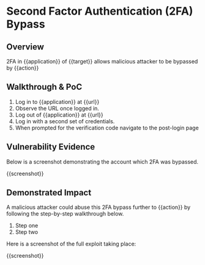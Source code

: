 # Second Factor Authentication (2FA) Bypass

## Overview

<!--
Provide a 1-2 sentence description - see http://cveproject.github.io/docs/content/key-details-phrasing.pdf for tips

This format is a good guide:
[VULNTYPE] in [COMPONENT] in [APPLICATION] allows [ATTACKER] to [IMPACT] via [VECTOR] 
-->

2FA in {{application}} of {{target}} allows malicious attacker to be bypassed by {{action}}

## Walkthrough & PoC

<!--
Provide a step-by-step walkthrough on how to access the vulnerable injection point, and how to exploit the vulnerability.
Adding a dot-pointed walkthrough with relevant screenshots will speed triage time and result in faster rewards!
-->

1. Log in to {{application}} at {{url}}
1. Observe the URL once logged in.
1. Log out of {{application}} at {{url}}
1. Log in with a second set of credentials.
1. When prompted for the verification code navigate to the post-login page 

## Vulnerability Evidence

<!--
Your submission MUST include evidence of the vulnerability and not be theoretical in nature.

For a 2FA bypass, please include a step-by-step walkthrough that can be executed to easily demonstrate and reproduce the issue. 
-->

Below is a screenshot demonstrating the account which 2FA was bypassed.

{{screenshot}}

## Demonstrated Impact

<!--
Attempt to escalate the 2FA bypass to perform additional actions (such as an account takeover or perform user enumeration to perform the 2FA bypass on a more privileged account). If this is possible, provide a full proof-of-concept here.
--> 

A malicious attacker could abuse this 2FA bypass further to {{action}} by following the step-by-step walkthrough below.

1. Step one
1. Step two

Here is a screenshot of the full exploit taking place:

{{screenshot}}
